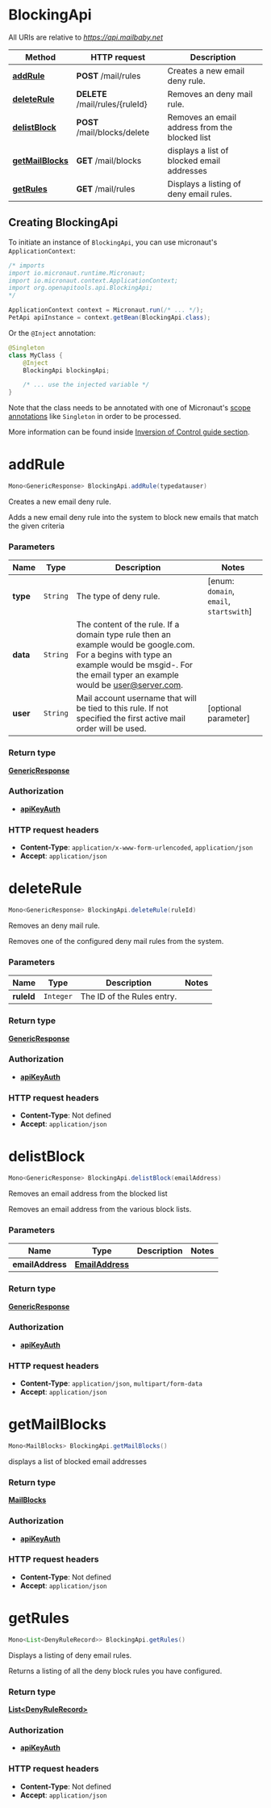 # BlockingApi

All URIs are relative to *https://api.mailbaby.net*

| Method | HTTP request | Description |
|------------- | ------------- | -------------|
| [**addRule**](BlockingApi.md#addRule) | **POST** /mail/rules | Creates a new email deny rule. |
| [**deleteRule**](BlockingApi.md#deleteRule) | **DELETE** /mail/rules/{ruleId} | Removes an deny mail rule. |
| [**delistBlock**](BlockingApi.md#delistBlock) | **POST** /mail/blocks/delete | Removes an email address from the blocked list |
| [**getMailBlocks**](BlockingApi.md#getMailBlocks) | **GET** /mail/blocks | displays a list of blocked email addresses |
| [**getRules**](BlockingApi.md#getRules) | **GET** /mail/rules | Displays a listing of deny email rules. |


## Creating BlockingApi

To initiate an instance of `BlockingApi`, you can use micronaut's `ApplicationContext`:
```java
/* imports
import io.micronaut.runtime.Micronaut;
import io.micronaut.context.ApplicationContext;
import org.openapitools.api.BlockingApi;
*/

ApplicationContext context = Micronaut.run(/* ... */);
PetApi apiInstance = context.getBean(BlockingApi.class);
```

Or the `@Inject` annotation:
```java
@Singleton
class MyClass {
    @Inject
    BlockingApi blockingApi;

    /* ... use the injected variable */
}
```
Note that the class needs to be annotated with one of Micronaut's [scope annotations](https://docs.micronaut.io/latest/guide/#scopes) like `Singleton` in order to be processed.

More information can be found inside [Inversion of Control guide section](https://docs.micronaut.io/latest/guide/#ioc).

<a id="addRule"></a>
# **addRule**
```java
Mono<GenericResponse> BlockingApi.addRule(typedatauser)
```

Creates a new email deny rule.

Adds a new email deny rule into the system to block new emails that match the given criteria

### Parameters
| Name | Type | Description  | Notes |
|------------- | ------------- | ------------- | -------------|
| **type** | `String`| The type of deny rule. | [enum: `domain`, `email`, `startswith`] |
| **data** | `String`| The content of the rule.  If a domain type rule then an example would be google.com. For a begins with type an example would be msgid-.  For the email typer an example would be user@server.com. | |
| **user** | `String`| Mail account username that will be tied to this rule.  If not specified the first active mail order will be used. | [optional parameter] |


### Return type
[**GenericResponse**](GenericResponse.md)

### Authorization
* **[apiKeyAuth](auth.md#apiKeyAuth)**

### HTTP request headers
 - **Content-Type**: `application/x-www-form-urlencoded`, `application/json`
 - **Accept**: `application/json`

<a id="deleteRule"></a>
# **deleteRule**
```java
Mono<GenericResponse> BlockingApi.deleteRule(ruleId)
```

Removes an deny mail rule.

Removes one of the configured deny mail rules from the system.

### Parameters
| Name | Type | Description  | Notes |
|------------- | ------------- | ------------- | -------------|
| **ruleId** | `Integer`| The ID of the Rules entry. | |


### Return type
[**GenericResponse**](GenericResponse.md)

### Authorization
* **[apiKeyAuth](auth.md#apiKeyAuth)**

### HTTP request headers
 - **Content-Type**: Not defined
 - **Accept**: `application/json`

<a id="delistBlock"></a>
# **delistBlock**
```java
Mono<GenericResponse> BlockingApi.delistBlock(emailAddress)
```

Removes an email address from the blocked list

Removes an email address from the various block lists. 

### Parameters
| Name | Type | Description  | Notes |
|------------- | ------------- | ------------- | -------------|
| **emailAddress** | [**EmailAddress**](EmailAddress.md)|  | |


### Return type
[**GenericResponse**](GenericResponse.md)

### Authorization
* **[apiKeyAuth](auth.md#apiKeyAuth)**

### HTTP request headers
 - **Content-Type**: `application/json`, `multipart/form-data`
 - **Accept**: `application/json`

<a id="getMailBlocks"></a>
# **getMailBlocks**
```java
Mono<MailBlocks> BlockingApi.getMailBlocks()
```

displays a list of blocked email addresses



### Return type
[**MailBlocks**](MailBlocks.md)

### Authorization
* **[apiKeyAuth](auth.md#apiKeyAuth)**

### HTTP request headers
 - **Content-Type**: Not defined
 - **Accept**: `application/json`

<a id="getRules"></a>
# **getRules**
```java
Mono<List<DenyRuleRecord>> BlockingApi.getRules()
```

Displays a listing of deny email rules.

Returns a listing of all the deny block rules you have configured.



### Return type
[**List&lt;DenyRuleRecord&gt;**](DenyRuleRecord.md)

### Authorization
* **[apiKeyAuth](auth.md#apiKeyAuth)**

### HTTP request headers
 - **Content-Type**: Not defined
 - **Accept**: `application/json`


